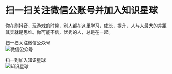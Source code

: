 # 扫一扫关注微信公账号并加入知识星球

你在刷抖音，玩游戏的时候，别人都在这里学习，成长，提升，人与人最大的差距其实就是思维。你可能不信，优秀的人，总是在一起。  
  
扫一扫关注微信公众号  
![微信公众号](https://github.com/sunshinelyz/binghe_resources/blob/master/images/subscribe/qrcode_for_gh_0d4482676600_344.jpg)  
  
扫一到加入知识星球  
![知识星球](https://github.com/sunshinelyz/binghe_resources/blob/master/images/subscribe/xq_20200105203129.png)  
